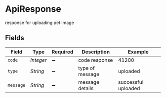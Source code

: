 # ApiResponse

response for uploading pet image


## Fields

| Field               | Type                | Required            | Description         | Example             |
| ------------------- | ------------------- | ------------------- | ------------------- | ------------------- |
| `code`              | *Integer*           | :heavy_minus_sign:  | code response       | 41200               |
| `type`              | *String*            | :heavy_minus_sign:  | type of message     | uploaded            |
| `message`           | *String*            | :heavy_minus_sign:  | message details     | successful uploaded |